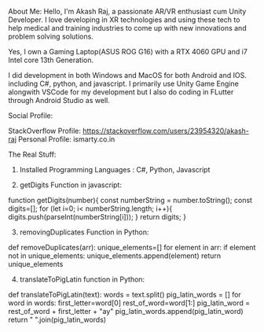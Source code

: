 About Me:
Hello, I'm Akash Raj, a passionate AR/VR enthusiast cum Unity Developer. I love developing in XR technologies and using these tech to help medical and training industries to come up with new innovations and problem solving solutions.

Yes, I own a Gaming Laptop(ASUS ROG G16) with a RTX 4060 GPU and i7 Intel core 13th Generation.

I did development in both Windows and MacOS for both Android and IOS. including C#, python, and javascript. I primarily use Unity Game Engine alongwith VSCode for my development but I also do coding in FLutter through Android Studio as well.

Social Profile:

StackOverflow Profile: https://stackoverflow.com/users/23954320/akash-raj
Personal Profile: ismarty.co.in

The Real Stuff:
1. Installed Programming Languages : C#, Python, Javascript
   
2. getDigits Function in javascript:

function getDigits(number){
  const numberString = number.toString();
  const digits=[];
  for (let i=0; i< numberString.length; i++){
    digits.push(parseInt(numberString[i]));
  }
  return digits;
}

3. removingDuplicates Function in Python:

def removeDuplicates(arr):
  unique_elements=[]
  for element in arr:
    if element not in unique_elements:
      unique_elements.append(element)
  return unique_elements

4. translateToPigLatin function in Python:

def translateToPigLatin(text):
  words = text.split()
  pig_latin_words = []
  for word in words:
    first_letter=word[0]
    rest_of_word=word[1:]
    pig_latin_word = rest_of_word + first_letter + "ay"
    pig_latin_words.append(pig_latin_word)
  return " ".join(pig_latin_words)
